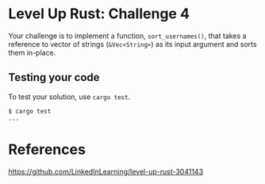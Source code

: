 # Level Up Rust: Challenge 4

Your challenge is to implement a function, `sort_usernames()`, that takes a
reference to vector of strings (`&Vec<String>`) as its input argument and sorts
them in-place.

## Testing your code

To test your solution, use `cargo test`.

```console
$ cargo test
...
```

# References
https://github.com/LinkedInLearning/level-up-rust-3041143
